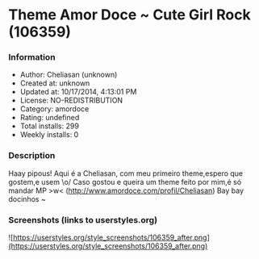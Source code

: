# Theme Amor Doce ~ Cute Girl Rock (106359)

### Information
- Author: Cheliasan (unknown)
- Created at: unknown
- Updated at: 10/17/2014, 4:13:01 PM
- License: NO-REDISTRIBUTION
- Category: amordoce
- Rating: undefined
- Total installs: 299
- Weekly installs: 0


### Description
Haay pipous! Aqui é a Cheliasan, com meu primeiro theme,espero que gostem,e usem \o/ Caso gostou e queira um theme feito por mim,é só mandar MP >w< (http://www.amordoce.com/profil/Cheliasan) 
Bay bay docinhos ~


### Screenshots (links to userstyles.org)
![https://userstyles.org/style_screenshots/106359_after.png](https://userstyles.org/style_screenshots/106359_after.png)


